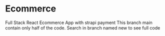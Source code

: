 # Ecommerce
Full Stack React Ecommerce App with strapi payment
This branch main contain only half of the code. Search in branch named new to see full code
